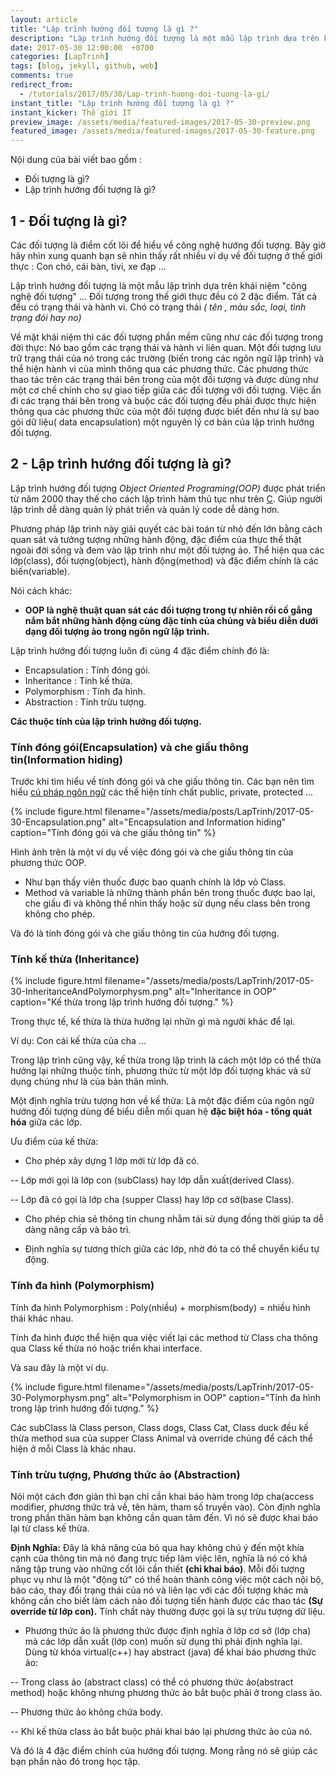 ```yaml
---
layout: article
title: "Lập trình hướng đối tượng là gì ?"
description: "Lập trình hướng đối tượng là một mẫu lập trình dựa trên khái niệm Công nghệ đối tượng, mà trong đó các đối tượng chứa đựng các dữ liệu, trên các trường, thường được gọi là thuộc tính và mã nguồn được tổ chức thành các phương thức."
date: 2017-05-30 12:00:00  +0700
categories: [LapTrinh]
tags: [blog, jekyll, github, web]
comments: true
redirect_from:
  - /tutorials/2017/05/30/Lap-trinh-huong-doi-tuong-la-gi/
instant_title: "Lập trình hướng đối tượng là gì ?"
instant_kicker: Thế giới IT
preview_image: /assets/media/featured-images/2017-05-30-preview.png
featured_image: /assets/media/featured-images/2017-05-30-feature.png
---
```


Nội dung của bài viết bao gồm :

- Đối tượng là gì?
- Lập trình hướng đối tượng là gì?

## 1 - Đối tượng là gì? ##

Các đối tượng là điểm cốt lõi để hiểu về công nghệ hướng đối tượng. Bây giờ hãy nhìn xung quanh bạn sẽ nhìn thấy rất nhiều ví dụ về đối tượng ở thế giới thực : Con chó, cái bàn, tivi, xe đạp ...

Lập trình hướng đối tượng là một mẫu lập trình dựa trên khái niệm "công nghệ đối tượng" ...
Đối tượng trong thế giới thực đều có 2 đặc điểm. Tất cả đều có trạng thái và hành vi. Chó có trạng thái *( tên , màu sắc, loại, tình trạng đói hay no)*

Về mặt khái niệm thì các đối tượng phần mềm cũng như các đối tượng trong đời thực: Nó bao gồm các trạng thái và hành vi liên quan. Một đối tượng lưu trữ trạng thái của nó trong các trường (biến trong các ngôn ngữ lập trình) và thể hiện hành vi của mình thông qua các phương thức. Các phương thức thao tác trên các trạng thái bên trong của một đối tượng và được dùng như một cơ chế chính cho sự giao tiếp giữa các đối tượng với đối tượng. Việc ẩn đi các trạng thái bên trong và buộc các đối tượng đều phải được thực hiện thông qua các phương thức của một đối tượng được biết đến như là sự bao gói dữ liệu( data encapsulation) một nguyên lý cơ bản của lập trình hướng đối tượng.

## 2 - Lập trình hướng đối tượng là gì? ##

Lập trình hướng đối tượng *Object Oriented Programing(OOP)* được phát triển từ năm 2000 thay thế cho cách lập trình hàm thủ tục như trên [C][Cprogram]. Giúp người lập trình dễ dàng quản lý phát triển và quản lý code dễ dàng hơn.


Phương pháp lập trình này giải quyết các bài toán từ nhỏ đến lớn bằng cách quan sát và tưởng tượng những hành động, đặc điểm của thực thể thật ngoài đời sống và đem vào lập trình như một đối tượng ảo. Thể hiện qua các lớp(class), đối tượng(object), hành động(method) và đặc điểm chính là các biến(variable).

Nói cách khác:
- **OOP là nghệ thuật quan sát các đối tượng trong tự nhiên rồi cố gắng nắm bắt những hành động cùng đặc tính của chúng và biểu diễn dưới dạng đối tượng ảo trong ngôn ngữ lập trình.**

Lập trình hướng đối tượng luôn đi cùng 4 đặc điểm chính đó là:

- Encapsulation : Tính đóng gói.
- Inheritance : Tính kế thừa.
- Polymorphism : Tính đa hình.
- Abstraction : Tính trừu tượng.

**Các thuộc tính của lập trình hướng đối tượng.**

### Tính đóng gói(Encapsulation) và che giấu thông tin(Information hiding) ###

Trước khi tìm hiểu về tính đóng gói và che giấu thông tin. Các bạn nên tìm hiểu [cú pháp ngôn ngữ][Cuphap] các thể hiện tính chất public, private, protected ...

{% include figure.html
   filename="/assets/media/posts/LapTrinh/2017-05-30-Encapsulation.png"
   alt="Encapsulation and Information hiding"
   caption="Tính đóng gói và che giấu thông tin" %}

Hình ảnh trên là một ví dụ về việc đóng gói và che giấu thông tin của phương thức OOP.
- Như bạn thấy viên thuốc được bao quanh chính là lớp vỏ Class.
- Method và variable là những thành phần bên trong thuốc được bao lại, che giấu đi và không thể nhìn thấy hoặc sử dụng nếu class bên trong không cho phép.

Và đó là tính đóng gói và che giấu thông tin của hướng đối tượng.

### Tính kế thừa (Inheritance) ###

{% include figure.html
   filename="/assets/media/posts/LapTrinh/2017-05-30-InheritanceAndPolymorphysm.png"
   alt="Inheritance in OOP"
   caption="Kế thừa trong lập trình hướng đối tượng." %}

Trong thực tế, kế thừa là thừa hưởng lại nhữn gì mà người khác để lại.

Ví dụ: Con cái kế thừa của cha ...

Trong lập trình cũng vậy, kế thừa trong lập trình là cách một lớp có thể thừa hưởng lại những thuộc tính, phương thức từ một lớp đối tượng khác và sử dụng chúng như là của bản thân mình.

Một định nghĩa trừu tượng hơn về kế thừa: Là một đặc điểm của ngôn ngữ hướng đối tượng dùng để biểu diễn mối quan hệ **đặc biệt hóa - tổng quát hóa** giữa các lớp.

Ưu điểm của kế thừa:

* Cho phép xây dựng 1 lớp mới từ lớp đã có.

-- Lớp mới gọi là lớp con (subClass) hay lớp dẫn xuất(derived Class).

-- Lớp đã có gọi là lớp cha (supper Class) hay lớp cơ sở(base Class).

* Cho phép chia sẻ thông tin chung nhằm tái sử dụng đồng thời giúp ta dễ dàng  nâng cấp và bảo trì.

+ Định nghĩa sự tương thích giữa các lớp, nhờ đó ta có thể chuyển kiểu tự động.

### Tính đa hình (Polymorphism) ###

Tính đa hình Polymorphism : Poly(nhiều) + morphism(body) = nhiều hình thái khác nhau.

Tính đa hình được thể hiện qua việc viết lại các method từ Class cha thông qua Class kế thừa nó hoặc triển khai interface.

Và sau đây là một ví dụ.

{% include figure.html
   filename="/assets/media/posts/LapTrinh/2017-05-30-Polymorphysm.png"
   alt="Polymorphism in OOP"
   caption="Tính đa hình trong lập trình hướng đối tượng." %}

Các subClass là Class person, Class dogs, Class Cat, Class duck đều kế thừa method sua của supper Class Animal và override chúng để cách thể hiện ở mỗi Class là khác nhau.

### Tính trừu tượng, Phương thức ảo (Abstraction) ###

Nói một cách đơn giản thì bạn chỉ cần khai báo hàm trong lớp cha(access modifier, phương thức trả về, tên hàm, tham số truyền vào). Còn định nghĩa trong phần thân hàm bạn không cần quan tâm đến. Vì nó sẽ được khai báo lại từ class kế thừa.

**Định Nghĩa:** Đây là khả năng của bỏ qua hay không chú ý đến một khía cạnh của thông tin mà nó đang trực tiếp làm việc lên, nghĩa là nó có khả năng tập trung vào những cốt lõi cần thiết **(chỉ khai báo)**. Mỗi đối tượng phục vụ như là một "động tử" có thể hoàn thành công việc một cách nội bộ, báo cáo, thay đổi trạng thái của nó và liên lạc với các đối tượng khác mà không cần cho biết làm cách nào đối tượng tiến hành được các thao tác **(Sự override từ lớp con).** Tính chất này thường được gọi là sự trừu tượng dữ liệu.

* Phương thức ảo là phương thức được định nghĩa ở lớp cơ sở (lớp cha) mà các lớp dẫn xuất (lớp con) muốn sử dụng thì phải định nghĩa lại. Dùng từ khóa virtual(c++) hay abstract (java) để khai báo phương thức ảo:

--  Trong class ảo (abstract class) có thể có phương thức ảo(abstract method) hoặc không nhưng phương thức ảo bắt buộc phải ở trong class ảo.

--  Phương thức ảo không chứa body.

--  Khi kế thừa class ảo bắt buộc phải khai báo lại phương thức ảo của nó.

Và đó là 4 đặc điểm chính của hướng đối tượng. Mong rằng nó sẽ giúp các bạn phần nào đó trong học tập.







[Cprogram]: https://vi.wikipedia.org/wiki/C_(ng%C3%B4n_ng%E1%BB%AF_l%E1%BA%ADp_tr%C3%ACnh)

[Cuphap]: https://vi.wikipedia.org/wiki/C%C3%BA_ph%C3%A1p_ng%C3%B4n_ng%E1%BB%AF_C%2B%2B

